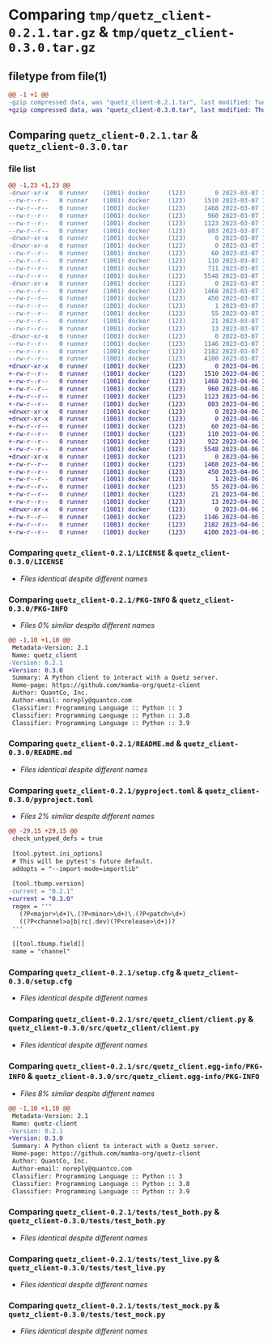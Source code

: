 # Comparing `tmp/quetz_client-0.2.1.tar.gz` & `tmp/quetz_client-0.3.0.tar.gz`

## filetype from file(1)

```diff
@@ -1 +1 @@
-gzip compressed data, was "quetz_client-0.2.1.tar", last modified: Tue Mar  7 14:54:20 2023, max compression
+gzip compressed data, was "quetz_client-0.3.0.tar", last modified: Thu Apr  6 17:03:19 2023, max compression
```

## Comparing `quetz_client-0.2.1.tar` & `quetz_client-0.3.0.tar`

### file list

```diff
@@ -1,23 +1,23 @@
-drwxr-xr-x   0 runner    (1001) docker     (123)        0 2023-03-07 14:54:20.744400 quetz_client-0.2.1/
--rw-r--r--   0 runner    (1001) docker     (123)     1510 2023-03-07 14:53:39.000000 quetz_client-0.2.1/LICENSE
--rw-r--r--   0 runner    (1001) docker     (123)     1468 2023-03-07 14:54:20.748400 quetz_client-0.2.1/PKG-INFO
--rw-r--r--   0 runner    (1001) docker     (123)      960 2023-03-07 14:53:39.000000 quetz_client-0.2.1/README.md
--rw-r--r--   0 runner    (1001) docker     (123)     1123 2023-03-07 14:53:51.000000 quetz_client-0.2.1/pyproject.toml
--rw-r--r--   0 runner    (1001) docker     (123)      803 2023-03-07 14:54:20.748400 quetz_client-0.2.1/setup.cfg
-drwxr-xr-x   0 runner    (1001) docker     (123)        0 2023-03-07 14:54:20.744400 quetz_client-0.2.1/src/
-drwxr-xr-x   0 runner    (1001) docker     (123)        0 2023-03-07 14:54:20.744400 quetz_client-0.2.1/src/quetz_client/
--rw-r--r--   0 runner    (1001) docker     (123)       60 2023-03-07 14:53:39.000000 quetz_client-0.2.1/src/quetz_client/__init__.py
--rw-r--r--   0 runner    (1001) docker     (123)      110 2023-03-07 14:53:51.000000 quetz_client-0.2.1/src/quetz_client/_version.py
--rw-r--r--   0 runner    (1001) docker     (123)      711 2023-03-07 14:53:39.000000 quetz_client-0.2.1/src/quetz_client/cli.py
--rw-r--r--   0 runner    (1001) docker     (123)     5548 2023-03-07 14:53:39.000000 quetz_client-0.2.1/src/quetz_client/client.py
-drwxr-xr-x   0 runner    (1001) docker     (123)        0 2023-03-07 14:54:20.744400 quetz_client-0.2.1/src/quetz_client.egg-info/
--rw-r--r--   0 runner    (1001) docker     (123)     1468 2023-03-07 14:54:20.000000 quetz_client-0.2.1/src/quetz_client.egg-info/PKG-INFO
--rw-r--r--   0 runner    (1001) docker     (123)      450 2023-03-07 14:54:20.000000 quetz_client-0.2.1/src/quetz_client.egg-info/SOURCES.txt
--rw-r--r--   0 runner    (1001) docker     (123)        1 2023-03-07 14:54:20.000000 quetz_client-0.2.1/src/quetz_client.egg-info/dependency_links.txt
--rw-r--r--   0 runner    (1001) docker     (123)       55 2023-03-07 14:54:20.000000 quetz_client-0.2.1/src/quetz_client.egg-info/entry_points.txt
--rw-r--r--   0 runner    (1001) docker     (123)       21 2023-03-07 14:54:20.000000 quetz_client-0.2.1/src/quetz_client.egg-info/requires.txt
--rw-r--r--   0 runner    (1001) docker     (123)       13 2023-03-07 14:54:20.000000 quetz_client-0.2.1/src/quetz_client.egg-info/top_level.txt
-drwxr-xr-x   0 runner    (1001) docker     (123)        0 2023-03-07 14:54:20.744400 quetz_client-0.2.1/tests/
--rw-r--r--   0 runner    (1001) docker     (123)     1146 2023-03-07 14:53:39.000000 quetz_client-0.2.1/tests/test_both.py
--rw-r--r--   0 runner    (1001) docker     (123)     2182 2023-03-07 14:53:39.000000 quetz_client-0.2.1/tests/test_live.py
--rw-r--r--   0 runner    (1001) docker     (123)     4100 2023-03-07 14:53:39.000000 quetz_client-0.2.1/tests/test_mock.py
+drwxr-xr-x   0 runner    (1001) docker     (123)        0 2023-04-06 17:03:19.191775 quetz_client-0.3.0/
+-rw-r--r--   0 runner    (1001) docker     (123)     1510 2023-04-06 17:02:31.000000 quetz_client-0.3.0/LICENSE
+-rw-r--r--   0 runner    (1001) docker     (123)     1468 2023-04-06 17:03:19.191775 quetz_client-0.3.0/PKG-INFO
+-rw-r--r--   0 runner    (1001) docker     (123)      960 2023-04-06 17:02:31.000000 quetz_client-0.3.0/README.md
+-rw-r--r--   0 runner    (1001) docker     (123)     1123 2023-04-06 17:02:45.000000 quetz_client-0.3.0/pyproject.toml
+-rw-r--r--   0 runner    (1001) docker     (123)      803 2023-04-06 17:03:19.191775 quetz_client-0.3.0/setup.cfg
+drwxr-xr-x   0 runner    (1001) docker     (123)        0 2023-04-06 17:03:19.187774 quetz_client-0.3.0/src/
+drwxr-xr-x   0 runner    (1001) docker     (123)        0 2023-04-06 17:03:19.191775 quetz_client-0.3.0/src/quetz_client/
+-rw-r--r--   0 runner    (1001) docker     (123)       60 2023-04-06 17:02:31.000000 quetz_client-0.3.0/src/quetz_client/__init__.py
+-rw-r--r--   0 runner    (1001) docker     (123)      110 2023-04-06 17:02:45.000000 quetz_client-0.3.0/src/quetz_client/_version.py
+-rw-r--r--   0 runner    (1001) docker     (123)      922 2023-04-06 17:02:31.000000 quetz_client-0.3.0/src/quetz_client/cli.py
+-rw-r--r--   0 runner    (1001) docker     (123)     5548 2023-04-06 17:02:31.000000 quetz_client-0.3.0/src/quetz_client/client.py
+drwxr-xr-x   0 runner    (1001) docker     (123)        0 2023-04-06 17:03:19.191775 quetz_client-0.3.0/src/quetz_client.egg-info/
+-rw-r--r--   0 runner    (1001) docker     (123)     1468 2023-04-06 17:03:19.000000 quetz_client-0.3.0/src/quetz_client.egg-info/PKG-INFO
+-rw-r--r--   0 runner    (1001) docker     (123)      450 2023-04-06 17:03:19.000000 quetz_client-0.3.0/src/quetz_client.egg-info/SOURCES.txt
+-rw-r--r--   0 runner    (1001) docker     (123)        1 2023-04-06 17:03:19.000000 quetz_client-0.3.0/src/quetz_client.egg-info/dependency_links.txt
+-rw-r--r--   0 runner    (1001) docker     (123)       55 2023-04-06 17:03:19.000000 quetz_client-0.3.0/src/quetz_client.egg-info/entry_points.txt
+-rw-r--r--   0 runner    (1001) docker     (123)       21 2023-04-06 17:03:19.000000 quetz_client-0.3.0/src/quetz_client.egg-info/requires.txt
+-rw-r--r--   0 runner    (1001) docker     (123)       13 2023-04-06 17:03:19.000000 quetz_client-0.3.0/src/quetz_client.egg-info/top_level.txt
+drwxr-xr-x   0 runner    (1001) docker     (123)        0 2023-04-06 17:03:19.191775 quetz_client-0.3.0/tests/
+-rw-r--r--   0 runner    (1001) docker     (123)     1146 2023-04-06 17:02:31.000000 quetz_client-0.3.0/tests/test_both.py
+-rw-r--r--   0 runner    (1001) docker     (123)     2182 2023-04-06 17:02:31.000000 quetz_client-0.3.0/tests/test_live.py
+-rw-r--r--   0 runner    (1001) docker     (123)     4100 2023-04-06 17:02:31.000000 quetz_client-0.3.0/tests/test_mock.py
```

### Comparing `quetz_client-0.2.1/LICENSE` & `quetz_client-0.3.0/LICENSE`

 * *Files identical despite different names*

### Comparing `quetz_client-0.2.1/PKG-INFO` & `quetz_client-0.3.0/PKG-INFO`

 * *Files 0% similar despite different names*

```diff
@@ -1,10 +1,10 @@
 Metadata-Version: 2.1
 Name: quetz_client
-Version: 0.2.1
+Version: 0.3.0
 Summary: A Python client to interact with a Quetz server.
 Home-page: https://github.com/mamba-org/quetz-client
 Author: QuantCo, Inc.
 Author-email: noreply@quantco.com
 Classifier: Programming Language :: Python :: 3
 Classifier: Programming Language :: Python :: 3.8
 Classifier: Programming Language :: Python :: 3.9
```

### Comparing `quetz_client-0.2.1/README.md` & `quetz_client-0.3.0/README.md`

 * *Files identical despite different names*

### Comparing `quetz_client-0.2.1/pyproject.toml` & `quetz_client-0.3.0/pyproject.toml`

 * *Files 2% similar despite different names*

```diff
@@ -29,15 +29,15 @@
 check_untyped_defs = true
 
 [tool.pytest.ini_options]
 # This will be pytest's future default.
 addopts = "--import-mode=importlib"
 
 [tool.tbump.version]
-current = "0.2.1"
+current = "0.3.0"
 regex = '''
   (?P<major>\d+)\.(?P<minor>\d+)\.(?P<patch>\d+)
   ((?P<channel>a|b|rc|.dev)(?P<release>\d+))?
 '''
 
 [[tool.tbump.field]]
 name = "channel"
```

### Comparing `quetz_client-0.2.1/setup.cfg` & `quetz_client-0.3.0/setup.cfg`

 * *Files identical despite different names*

### Comparing `quetz_client-0.2.1/src/quetz_client/client.py` & `quetz_client-0.3.0/src/quetz_client/client.py`

 * *Files identical despite different names*

### Comparing `quetz_client-0.2.1/src/quetz_client.egg-info/PKG-INFO` & `quetz_client-0.3.0/src/quetz_client.egg-info/PKG-INFO`

 * *Files 8% similar despite different names*

```diff
@@ -1,10 +1,10 @@
 Metadata-Version: 2.1
 Name: quetz-client
-Version: 0.2.1
+Version: 0.3.0
 Summary: A Python client to interact with a Quetz server.
 Home-page: https://github.com/mamba-org/quetz-client
 Author: QuantCo, Inc.
 Author-email: noreply@quantco.com
 Classifier: Programming Language :: Python :: 3
 Classifier: Programming Language :: Python :: 3.8
 Classifier: Programming Language :: Python :: 3.9
```

### Comparing `quetz_client-0.2.1/tests/test_both.py` & `quetz_client-0.3.0/tests/test_both.py`

 * *Files identical despite different names*

### Comparing `quetz_client-0.2.1/tests/test_live.py` & `quetz_client-0.3.0/tests/test_live.py`

 * *Files identical despite different names*

### Comparing `quetz_client-0.2.1/tests/test_mock.py` & `quetz_client-0.3.0/tests/test_mock.py`

 * *Files identical despite different names*

